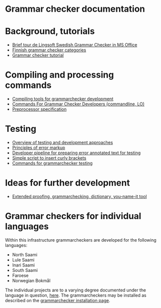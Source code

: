
# Grammar checker documentation



# Background, tutorials
- [Brief tour de Lingsoft Swedish Grammar Checker in MS Office](doc/LingsoftGrammarChecker.html)
- [Finnish grammar checker categories](doc/LSFinnishGrammarCheckerCategories.html)
- [Grammar checker tutorial](doc/GrammarcheckerTutorial.html)


# Compiling and processing commands
- [Compiling tools for grammarchecker development](doc/GrammarcheckerCompilation.html)
- [Commands For Grammar Checker Developers (commandline, LO)](../../tools/CommandsForGrammarCheckerDevelopers.html)
- [Preprocessor specification](doc/PreprocessorSpecification.html)

# Testing

- [Overview of testing and development approaches](doc/grammarchecker-testing-overview.md)
- [Principles of error markup](../spelling/testdoc/error-markup.html)
- [Developer pipeline for preparing error annotated text for testing](preparing-annotated-text.md)
- [Simple script to insert curly brackets](curly-bracket.md)
- [Commands for grammarchecker testing](doc/grammarchecker_testing.html)

# Ideas for further development

- [Extended proofing, grammarchecking, dictionary, you-name-it tool](extendedproofingtool.md)

# Grammar checkers for individual languages

Within this infrastructure grammarcheckers are developed for the following languages: 

- North Saami
- Lule Saami
- Inari Saami
- South Saami
- Faroese
- Norwegian Bokmål

The individual projects are to a varying degree documented under the language in question, [here](https://giellalt.github.io/LanguageModels.html). The grammarcheckers may be installed as described on the [grammarchecker installation page](https://divvun.no/korrektur/gramcheck.html).

